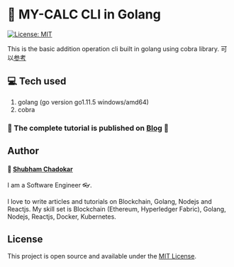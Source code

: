 # :rocket: MY-CALC CLI in Golang  

[![License: MIT](https://img.shields.io/badge/License-MIT-blue.svg)](https://opensource.org/licenses/MIT)   

This is the basic addition operation cli built in golang using cobra library.
可以[参考](https://www.qikqiak.com/post/create-cli-app-with-cobra/)

## :computer: Tech used 

1. golang (go version go1.11.5 windows/amd64)
2. cobra

### :blue_book: The complete tutorial is published on [Blog](https://schadokar.dev/posts/how-to-create-a-cli-in-golang-with-cobra/) :confetti_ball:   

## Author   

#### :wave: [Shubham Chadokar](https://schadokar.dev)
I am a Software Engineer 👓.

I love to write articles and tutorials on Blockchain, Golang, Nodejs and Reactjs. My skill set is Blockchain (Ethereum, Hyperledger Fabric), Golang, Nodejs, Reactjs, Docker, Kubernetes.

## License

This project is open source and available under the [MIT License](LICENSE).
